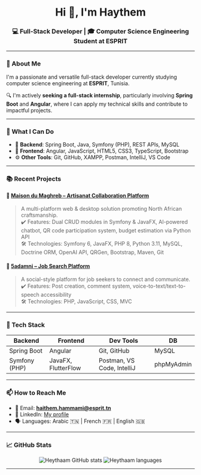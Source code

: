 <h1 align="center">Hi 👋, I'm Haythem</h1>
<h3 align="center">💻 Full-Stack Developer | 🎓 Computer Science Engineering Student at ESPRIT</h3>

---

### 🌟 About Me

I'm a passionate and versatile full-stack developer currently studying computer science engineering at **ESPRIT**, Tunisia.

🔍 I'm actively **seeking a full-stack internship**, particularly involving **Spring Boot** and **Angular**, where I can apply my technical skills and contribute to impactful projects.

---

### 💼 What I Can Do

- 🔧 **Backend**: Spring Boot, Java, Symfony (PHP), REST APIs, MySQL  
- 🎨 **Frontend**: Angular, JavaScript, HTML5, CSS3, TypeScript, Bootstrap  
- ⚙️ **Other Tools**: Git, GitHub, XAMPP, Postman, IntelliJ, VS Code 

---

### 📚 Recent Projects

#### 🔗 [Maison du Maghreb – Artisanat Collaboration Platform](https://github.com/Heythaam/3A-PIDEV-maison-du-maghreb)
> A multi-platform web & desktop solution promoting North African craftsmanship.  
> ✔️ Features: Dual CRUD modules in Symfony & JavaFX, AI-powered chatbot, QR code participation system, budget estimation via Python API  
> 🛠️ Technologies: Symfony 6, JavaFX, PHP 8, Python 3.11, MySQL, Doctrine ORM, OpenAI API, QRGen, Bootstrap, Maven, Git



#### 🔗 [5adamni – Job Search Platform](https://github.com/Heythaam/Projet2A-5adamni)
> A social-style platform for job seekers to connect and communicate.  
> ✔️ Features: Post creation, comment system, voice-to-text/text-to-speech accessibility  
> 🛠️ Technologies: PHP, JavaScript, CSS, MVC

---

### 🧰 Tech Stack

| Backend | Frontend | Dev Tools | DB |
|--------|---------|----------|----|
| Spring Boot | Angular | Git, GitHub | MySQL |
| Symfony (PHP) | JavaFX, FlutterFlow | Postman, VS Code, IntelliJ | phpMyAdmin |

---

### 📫 How to Reach Me

- 📧 Email: **haithem.hammami@esprit.tn**
- 💼 LinkedIn: [My profile](https://www.linkedin.com/in/heytham-hammami-6a9733248/)
- 🗣️ Languages: Arabic 🇹🇳 | French 🇫🇷 | English 🇬🇧

---

### 📈 GitHub Stats

<p align="center">
  <img src="https://github-readme-stats.vercel.app/api?username=Heythaam&show_icons=true&theme=react" alt="Heythaam GitHub stats" />
  <img src="https://github-readme-stats.vercel.app/api/top-langs/?username=Heythaam&layout=compact&theme=react" alt="Heythaam languages" />
</p>

---
